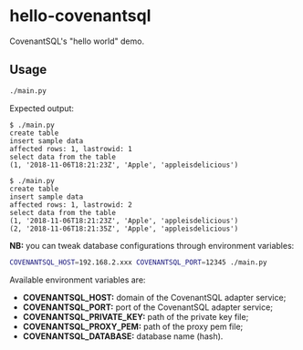 # hello-covenantsql

CovenantSQL's "hello world" demo.

## Usage

```bash
./main.py
```

Expected output:

```
$ ./main.py
create table
insert sample data
affected rows: 1, lastrowid: 1
select data from the table
(1, '2018-11-06T18:21:23Z', 'Apple', 'appleisdelicious')

$ ./main.py
create table
insert sample data
affected rows: 1, lastrowid: 2
select data from the table
(1, '2018-11-06T18:21:23Z', 'Apple', 'appleisdelicious')
(2, '2018-11-06T18:21:35Z', 'Apple', 'appleisdelicious')
```

**NB:** you can tweak database configurations through environment variables:

```bash
COVENANTSQL_HOST=192.168.2.xxx COVENANTSQL_PORT=12345 ./main.py
```

Available environment variables are:

- **COVENANTSQL_HOST:** domain of the CovenantSQL adapter service;
- **COVENANTSQL_PORT:** port of the CovenantSQL adapter service;
- **COVENANTSQL_PRIVATE_KEY:** path of the private key file;
- **COVENANTSQL_PROXY_PEM:** path of the proxy pem file;
- **COVENANTSQL_DATABASE:** database name (hash).
